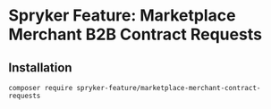 # Spryker Feature: Marketplace Merchant B2B Contract Requests



## Installation

```
composer require spryker-feature/marketplace-merchant-contract-requests
```
